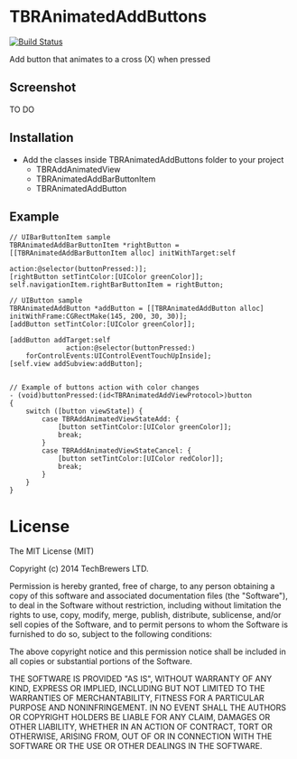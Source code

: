 TBRAnimatedAddButtons
=====================

[![Build Status](https://travis-ci.org/techbrewers/TBRAddAnimatedView.svg)](https://travis-ci.org/techbrewers/TBRAddAnimatedView)

Add button that animates to a cross (X) when pressed

Screenshot
--------------------

TO DO

Installation
-------------

* Add the classes inside TBRAnimatedAddButtons folder to your project
	*	TBRAddAnimatedView
	*	TBRAnimatedAddBarButtonItem
	*	TBRAnimatedAddButton


Example
-----------------------
```objc
// UIBarButtonItem sample
TBRAnimatedAddBarButtonItem *rightButton = [[TBRAnimatedAddBarButtonItem alloc] initWithTarget:self
                                                                                        action:@selector(buttonPressed:)];
[rightButton setTintColor:[UIColor greenColor]];
self.navigationItem.rightBarButtonItem = rightButton;

// UIButton sample
TBRAnimatedAddButton *addButton = [[TBRAnimatedAddButton alloc] initWithFrame:CGRectMake(145, 200, 30, 30)];
[addButton setTintColor:[UIColor greenColor]];

[addButton addTarget:self
              action:@selector(buttonPressed:)
    forControlEvents:UIControlEventTouchUpInside];
[self.view addSubview:addButton];


// Example of buttons action with color changes
- (void)buttonPressed:(id<TBRAnimatedAddViewProtocol>)button
{
    switch ([button viewState]) {
        case TBRAddAnimatedViewStateAdd: {
            [button setTintColor:[UIColor greenColor]];
            break;
        }
        case TBRAddAnimatedViewStateCancel: {
            [button setTintColor:[UIColor redColor]];
            break;
        }
    }
}
```

License
==================

The MIT License (MIT)

Copyright (c) 2014 TechBrewers LTD.

Permission is hereby granted, free of charge, to any person obtaining a copy
of this software and associated documentation files (the "Software"), to deal
in the Software without restriction, including without limitation the rights
to use, copy, modify, merge, publish, distribute, sublicense, and/or sell
copies of the Software, and to permit persons to whom the Software is
furnished to do so, subject to the following conditions:

The above copyright notice and this permission notice shall be included in all
copies or substantial portions of the Software.

THE SOFTWARE IS PROVIDED "AS IS", WITHOUT WARRANTY OF ANY KIND, EXPRESS OR
IMPLIED, INCLUDING BUT NOT LIMITED TO THE WARRANTIES OF MERCHANTABILITY,
FITNESS FOR A PARTICULAR PURPOSE AND NONINFRINGEMENT. IN NO EVENT SHALL THE
AUTHORS OR COPYRIGHT HOLDERS BE LIABLE FOR ANY CLAIM, DAMAGES OR OTHER
LIABILITY, WHETHER IN AN ACTION OF CONTRACT, TORT OR OTHERWISE, ARISING FROM,
OUT OF OR IN CONNECTION WITH THE SOFTWARE OR THE USE OR OTHER DEALINGS IN THE
SOFTWARE.